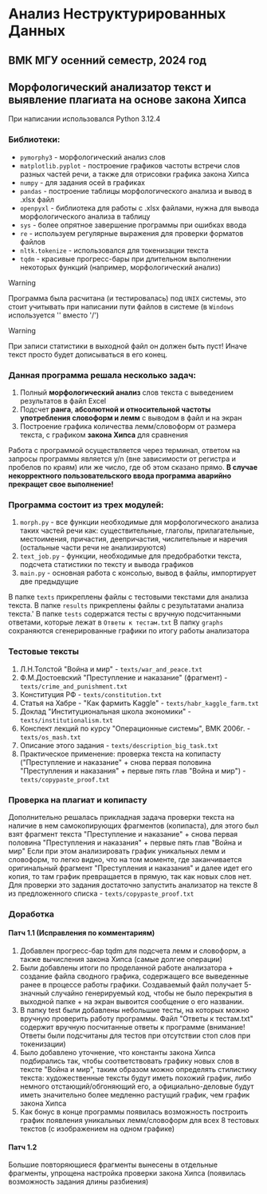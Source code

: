 # Анализ Неструктурированных Данных
## ВМК МГУ осенний семестр, 2024 год
## Морфологический анализатор текст и выявление плагиата на основе закона Хипса

При написании использовался Python 3.12.4

### Библиотеки:
 * `pymorphy3` - морфологический анализ слов
 * `matplotlib.pyplot` - построение графиков частоты встречи слов разных частей речи, а также для отрисовки графика закона Хипса
 * `numpy` - для задания осей в графиках
 * `pandas` - построение таблицы морфологического анализа и вывод в .xlsx файл
 * `openpyxl` - библиотека для работы с .xlsx файлами, нужна для вывода морфологического анализа в таблицу
 * `sys` - более опрятное завершение программы при ошибках ввода
 * `re` - используем регулярные выражения для проверки форматов файлов
 * `nltk.tokenize` - использовался для токенизации текста
 * `tqdm` - красивые прогресс-бары при длительном выполнении некоторых функций (например, морфологический анализ)

> [!WARNING]
> Программа была расчитана (и тестировалась) под `UNIX` системы, это стоит учитывать при написании пути файлов в системе (в `Windows` используется '\' вместо '/')

> [!WARNING]
> При записи статистики в выходной файл он должен быть пуст! Иначе текст просто будет дописываться в его конец.

### Данная программа решала несколько задач:
1. Полный **морфологический анализ** слов текста с выведением результатов в файл Excel
2. Подсчет **ранга**, **абсолютной и относительной частоты употребления словоформ и лемм** с выводом в файл и на экран
3. Построение графика количества лемм/словоформ от размера текста, с графиком **закона Хипса** для сравнения

Работа с программой осуществляется через терминал, ответом на запросы программы является y/n (вне зависимости от регистра и пробелов по краям)
или же число, где об этом сказано прямо. **В случае некорректного пользовательского ввода программа аварийно прекращет свое выполнение!**

### Программа состоит из трех модулей:
1. `morph.py` - все функции необходимые для морфологического анализа таких частей речи как: существительные, глаголы, прилагательные, местоимения, причастия, деепричастия, числительные и наречия (остальные части речи не анализируются)
2. `text_job.py` - функции, необходимые для предобработки текста, подсчета статистики по тексту и вывода графиков
3. `main.py` - основная работа с консолью, вывод в файлы, импортирует две предыдущие


В папке `texts` прикреплены файлы с тестовыми текстами для анализа текста.
В папке `results` прикреплены файлы с результатами анализа текста.'
В папке `tests` содержатся тесты с вручную подсчитанными ответами, которые лежат в `Ответы к тестам.txt`
В папку `graphs` сохраняются сгенерированные графики по итогу работы анализатора

### Тестовые тексты
1. Л.Н.Толстой "Война и мир" - `texts/war_and_peace.txt`
2. Ф.М.Достоевский "Преступление и наказание" (фрагмент) - `texts/crime_and_punishment.txt`
3. Конституция РФ - `texts/constitution.txt`
4. Статья на Хабре - "Как фармить Kaggle" - `texts/habr_kaggle_farm.txt`
5. Доклад "Институциональная школа экономики" - `texts/institutionalism.txt`
6. Конспект лекций по курсу "Операционные системы", ВМК 2006г. - `texts/os_mash.txt`
7. Описание этого задания - `texts/description_big_task.txt`
8. Практическое применение: проверка текста на копипасту ("Преступление и наказание" + снова первая половина "Преступления и наказания" + первые пять глав "Война и мир") - `texts/copypaste_proof.txt`

### Проверка на плагиат и копипасту
Дополнительно решалась прикладная задача проверки текста на наличие в нем самокопирующих фрагментов (копипаста), для этого был взят фрагмент текста "Преступление и наказание" + снова первая половина "Преступления и наказания" + первые пять глав "Война и мир"
Если при этом анализировать график уникальных лемм и словоформ, то легко видно, что на том моменте, где заканчивается оригинальный фрагмент "Преступления и наказания" и далее идет его копия, то там график превращается в прямую, так как новых слов нет.
Для проверки это задания достаточно запустить анализатор на тексте 8 из предложенного списка - `texts/copypaste_proof.txt`

### Доработка
#### Патч 1.1 (Исправления по комментариям)
1. Добавлен прогресс-бар tqdm для подсчета лемм и словоформ, а также вычисления закона Хипса (самые долгие операции)
2. Были добавлены итоги по проделанной работе анализатора + создание файла сводного графика, содержащего все выведенные ранее в процессе работы графики. Создаваемый файл получает 5-значный случайно генерируемый код, чтобы не было перекрытия в выходной папке + на экран вывоится сообщение о его названии.
3. В папку test были добавлены небольшие тесты, на которых можно вручную проверить работу программы. Файл "Ответы к тестам.txt" 
содержит вручную посчитанные ответы к программе (внимание! Ответы были подсчитаны для тестов при отсутствии стоп слов при токенизации)
4. Было добавлено уточнение, что константы закона Хипса подбирались так, чтобы соответствовать графику новых слов в тексте "Война и мир", таким образом можно определять стилистику текста: художественные тексты будут иметь похожий график, либо немного отстающий/обгоняющий его, а официально-деловые будут иметь значительно более медленно растущий график, чем график закона Хипса
5. Как бонус в конце программы появилась возможность построить график появления уникальных лемм/словоформ для всех 8 тестовых текстов (с изображением на одном графике)

#### Патч 1.2
Большие повторяющиеся фрагменты вынесены в отдельные фрагменты, упрощена настройка проверки закона Хипса (появилась возможность задания длины разбиения)
